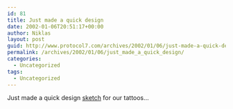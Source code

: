 ```yaml
---
id: 81
title: Just made a quick design
date: 2002-01-06T20:51:17+00:00
author: Niklas
layout: post
guid: http://www.protocol7.com/archives/2002/01/06/just-made-a-quick-design/
permalink: /archives/2002/01/06/just_made_a_quick_design/
categories:
  - Uncategorized
tags:
  - Uncategorized
---
```

<div class='microid-63d09c0e34fa532bc95f78efb1cd0b8fc8968fca'>
  <p>
    Just made a quick design <a href="http://www.protocol7.com/svg/tattoo02.svg">sketch</a> for our tattoos&#8230;
  </p>
</div>